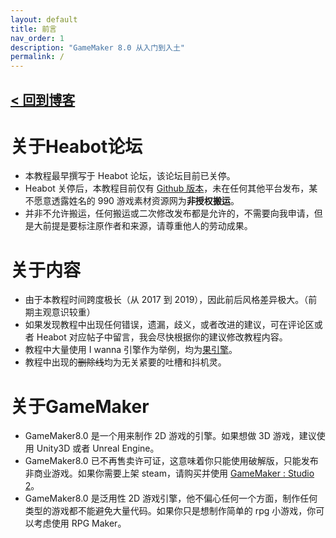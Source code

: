 ```yaml
---
layout: default
title: 前言
nav_order: 1
description: "GameMaker 8.0 从入门到入土"
permalink: /
---
```


## [< 回到博客](https://nihil.cc)

# 关于Heabot论坛

* 本教程最早撰写于 Heabot 论坛，该论坛目前已关停。
* Heabot 关停后，本教程目前仅有 [Github 版本](https://gm8.nihil.cc/)，未在任何其他平台发布，某不愿意透露姓名的 990 游戏素材资源网为**非授权搬运**。
* 并非不允许搬运，任何搬运或二次修改发布都是允许的，不需要向我申请，但是大前提是要标注原作者和来源，请尊重他人的劳动成果。

# 关于内容

* 由于本教程时间跨度极长（从 2017 到 2019），因此前后风格差异极大。（前期主观意识较重）
* 如果发现教程中出现任何错误，遗漏，歧义，或者改进的建议，可在评论区或者 Heabot 对应帖子中留言，我会尽快根据你的建议修改教程内容。
* 教程中大量使用 I wanna 引擎作为举例，均为[果引擎](https://nikaple.github.io/iwbt-nikaple-engine-doc/#/)。
* 教程中出现的~~删除线~~均为无关紧要的吐槽和抖机灵。

# 关于GameMaker

* GameMaker8.0 是一个用来制作 2D 游戏的引擎。如果想做 3D 游戏，建议使用 Unity3D 或者 Unreal Engine。
* GameMaker8.0 已不再售卖许可证，这意味着你只能使用破解版，只能发布非商业游戏。如果你需要上架 steam，请购买并使用 [GameMaker : Studio 2](https://store.steampowered.com/app/585410/GameMaker_Studio_2_Desktop/)。
* GameMaker8.0 是泛用性 2D 游戏引擎，他不偏心任何一个方面，制作任何类型的游戏都不能避免大量代码。如果你只是想制作简单的 rpg 小游戏，你可以考虑使用 RPG Maker。
